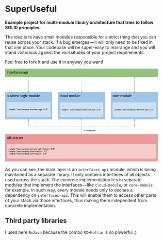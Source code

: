 # SuperUseful
**Example project for multi-module library architecture that tries to follow SOLID principles.**

The idea is to have small modules responsible for a strict thing that you can reuse across your stack. 
If a bug emerges — it will only need to be fixed in that one place. 
Your codebase will be super-easy to rearrange and you will stand victorious against the vicissitudes of your project requirements.

Feel free to fork it and use it in anyway you want!

![Architecture scheme](/images/architecture.png)

As you can see, the main layer is an `interfaces-api` module, which is being maintained as a separate library.
It only contains interfaces of all objects used across the stack. 
The concrete implementation lies in separate modules that implement the interfaces — like `cloud-module`,
or `core-module` for example. In such way, every module needs only to declare a dependency on `interfaces-api`. 
This will enable them to access other parts of your stack via those interfaces, 
thus making them independent from concrete implementation.

## Third party libraries
I used here `RxJava` because the combo `RX+Kotlin` is so powerful :)

